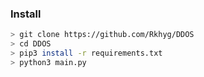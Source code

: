 ### Install

```bash
> git clone https://github.com/Rkhyg/DDOS
> cd DDOS
> pip3 install -r requirements.txt
> python3 main.py
```
